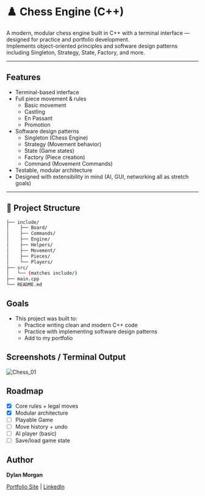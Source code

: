 # ♟️ Chess Engine (C++)

A modern, modular chess engine built in C++ with a terminal interface — designed for practice and portfolio development.  
Implements object-oriented principles and software design patterns including Singleton, Strategy, State, Factory, and more.

---

## Features

- Terminal-based interface
- Full piece movement & rules
  - Basic movement
  - Castling
  - En Passant
  - Promotion
- Software design patterns
  - Singleton (Chess Engine)
  - Strategy (Movement behavior)
  - State (Game states)
  - Factory (Piece creation)
  - Command (Movement Commands)
- Testable, modular architecture
- Designed with extensibility in mind (AI, GUI, networking all as stretch goals)

---

## 📁 Project Structure

```bash
├── include/
│    ├── Board/
│    ├── Commands/
│    ├── Engine/
│    ├── Helpers/
│    ├── Movement/
│    ├── Pieces/
│    └── Players/
├── src/
│   └── (matches include/)
├── main.cpp
└── README.md
```

## Goals
- This project was built to:
  - Practice writing clean and modern C++ code
  - Practice with implementing software design patterns
  - Add to my portfolio

## Screenshots / Terminal Output

![Chess_01](https://github.com/user-attachments/assets/ef30b4f0-b34b-4ae8-9f0d-a14922d2d699)

## Roadmap
 - [x] Core rules + legal moves
 - [x] Modular architecture
 - [ ] Playable Game
 - [ ] Move history + undo
 - [ ] AI player (basic)
 - [ ] Save/load game state

## Author
**Dylan Morgan**

[Portfolio Site](dylanmorgan-dev.com) | [LinkedIn](https://www.linkedin.com/in/dylan-morgan-a6535817b/) 
